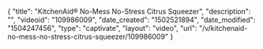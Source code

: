 {
    "title": "KitchenAid&reg; No-Mess No-Stress Citrus Squeezer",
    "description": "",
    "videoid": "109986009",
    "date_created": "1502521894",
    "date_modified": "1504247456",
    "type": "captivate",
    "layout": "video",
    "url": "\/v\/kitchenaid-no-mess-no-stress-citrus-squeezer\/109986009"
}